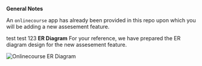 
**General Notes**

An `onlinecourse` app has already been provided in this repo upon which you will be adding a new assesement feature.

test test 123
**ER Diagram**
For your reference, we have prepared the ER diagram design for the new assesement feature.

![Onlinecourse ER Diagram](https://github.com/ibm-developer-skills-network/final-cloud-app-with-database/blob/master/static/media/course_images/onlinecourse_app_er.png)
